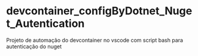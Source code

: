 # devcontainer_configByDotnet_Nuget_Autentication
Projeto de automação do devcontainer no vscode com script bash para autenticação do nuget
